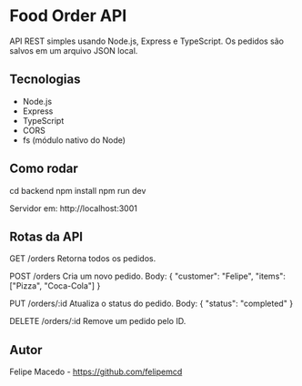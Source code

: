 # Food Order API

API REST simples usando Node.js, Express e TypeScript. Os pedidos são salvos em um arquivo JSON local.

## Tecnologias

- Node.js
- Express
- TypeScript
- CORS
- fs (módulo nativo do Node)

## Como rodar

cd backend
npm install
npm run dev

Servidor em: http://localhost:3001

## Rotas da API

GET /orders
Retorna todos os pedidos.

POST /orders
Cria um novo pedido.
Body:
{
  "customer": "Felipe",
  "items": ["Pizza", "Coca-Cola"]
}

PUT /orders/:id
Atualiza o status do pedido.
Body:
{
  "status": "completed"
}

DELETE /orders/:id
Remove um pedido pelo ID.

## Autor

Felipe Macedo - https://github.com/felipemcd

